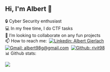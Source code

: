 ## Hi, I'm Albert :wave:

🔒 Cyber Security enthusiast\
💻 In my free time, I do CTF tasks\
👯 I’m looking to collaborate on any fun projects\
📫 How to reach me:&nbsp;
[![Linkedin: Albert Gierlach](https://img.shields.io/badge/-LinkedIn-blue?style=flat-square&logo=Linkedin&logoColor=white&link=https://www.linkedin.com/in/albert-gierlach/)](https://www.linkedin.com/in/albert-gierlach/)&nbsp;
[![Gmail: albert98g@gmail.com](https://img.shields.io/badge/-albert98g-blue?style=flat-square&logo=Gmail&logoColor=white&color=red&link=mailto:albert98g@gmail.com)](mailto:albert98g@gmail.com)&nbsp;
[![Github: rivit98](https://img.shields.io/badge/-rivit98-blue?style=flat-square&logo=GitHub&logoColor=white&color=black&link=https://github.com/rivit98)](https://github.com/rivit98)\
📊 Github stats:

<p>
<img allign="right" src="https://github-readme-stats.vercel.app/api?username=rivit98&count_private=true&show_icons=true&theme=blueberry"/>
</p>
